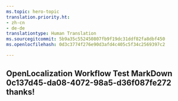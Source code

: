 ```yaml
---
ms.topic: hero-topic
translation.priority.ht:
- zh-cn
- de-de
translationtype: Human Translation
ms.sourcegitcommit: 5b9a35c552450807fb9f19dc31ddf82fa8dbf450
ms.openlocfilehash: 0d3c3774f276e90d3afd4c405c5f34c2569397c2

---
```

## OpenLocalization Workflow Test MarkDown 0c137d45-da08-4072-98a5-d36f087fe272 thanks!



<!--HONumber=Oct16_HO4-->


